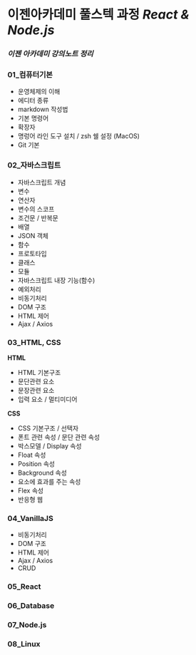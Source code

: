 # 이젠아카데미 풀스텍 과정 _React & Node.js_

### **_이젠 아카데미 강의노트 정리_**

### 01_컴퓨터기본

* 운영체제의 이해
* 에디터 종류
* markdown 작성법
* 기본 명령어
* 확장자
* 명렁어 라인 도구 설치 / zsh 쉘 설정 (MacOS)
* Git 기본

### 02_자바스크립트

* 자바스크립트 개념
* 변수
* 연산자
* 변수의 스코프
* 조건문 / 반복문
* 배열
* JSON 객체
* 함수
* 프로토타입
* 클래스
* 모듈
* 자바스크립트 내장 기능(함수)
* 예외처리
* 비동기처리
* DOM 구조
* HTML 제어
* Ajax / Axios

### 03_HTML, CSS

**HTML**

* HTML 기본구조
* 문단관련 요소
* 문장관련 요소
* 입력 요소 / 멀티미디어


**CSS**

* CSS 기본구조 / 선택자
* 폰트 관련 속성 / 문단 관련 속성
* 박스모델 / Display 속성
* Float 속성
* Position 속성
* Background 속성
* 요소에 효과를 주는 속성
* Flex 속성
* 반응형 웹

### 04_VanillaJS

* 비동기처리
* DOM 구조
* HTML 제어
* Ajax / Axios
* CRUD

### 05_React

### 06_Database

### 07_Node.js

### 08_Linux